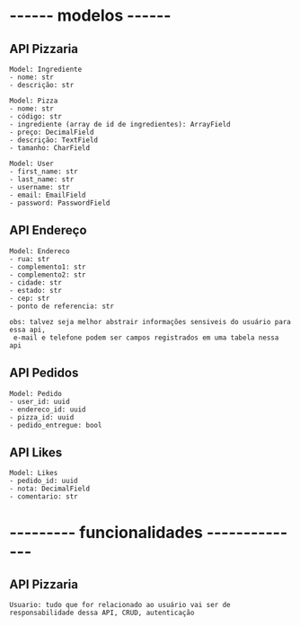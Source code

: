 # ------ modelos ------
## API Pizzaria
```buildoutcfg
Model: Ingrediente
- nome: str
- descrição: str

Model: Pizza
- nome: str
- código: str
- ingrediente (array de id de ingredientes): ArrayField
- preço: DecimalField
- descrição: TextField
- tamanho: CharField

Model: User
- first_name: str
- last_name: str
- username: str
- email: EmailField
- password: PasswordField
```
## API Endereço
```buildoutcfg
Model: Endereco
- rua: str
- complemento1: str
- complemento2: str
- cidade: str
- estado: str
- cep: str
- ponto de referencia: str

obs: talvez seja melhor abstrair informações sensiveis do usuário para essa api,
 e-mail e telefone podem ser campos registrados em uma tabela nessa api
```
## API Pedidos
```buildoutcfg
Model: Pedido
- user_id: uuid
- endereco_id: uuid
- pizza_id: uuid
- pedido_entregue: bool
```

## API Likes
```buildoutcfg
Model: Likes
- pedido_id: uuid
- nota: DecimalField
- comentario: str
```

# --------- funcionalidades --------------
## API Pizzaria
```buildoutcfg
Usuario: tudo que for relacionado ao usuário vai ser de responsabilidade dessa API, CRUD, autenticação

```